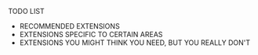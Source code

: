 
TODO LIST
- RECOMMENDED EXTENSIONS
- EXTENSIONS SPECIFIC TO CERTAIN AREAS
- EXTENSIONS YOU MIGHT THINK YOU NEED, BUT YOU REALLY DON'T
